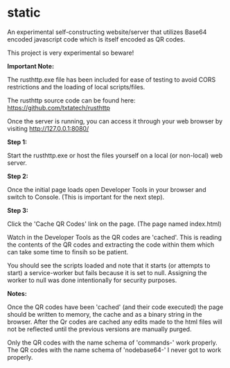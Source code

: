 # static
An experimental self-constructing website/server that utilizes Base64 encoded javascript code which is itself encoded as QR codes.

This project is very experimental so beware!

**Important Note:**

The rusthttp.exe file has been included for ease of testing to avoid CORS restrictions and the loading of local scripts/files.

The rusthttp source code can be found here: https://github.com/txtatech/rusthttp

Once the server is running, you can access it through your web browser by visiting http://127.0.0.1:8080/

**Step 1:**

Start the rusthttp.exe or host the files yourself on a local (or non-local) web server.

**Step 2:**

Once the initial page loads open Developer Tools in your browser and switch to Console. (This is important for the next step).

**Step 3:**

Click the 'Cache QR Codes' link on the page. (The page named index.html)

Watch in the Developer Tools as the QR codes are 'cached'. This is reading the contents of the QR codes and extracting the code within them which can take some time to finsih so be patient.

You should see the scripts loaded and note that it starts (or attempts to start) a service-worker but fails because it is set to null. 
Assigning the worker to null was done intentionally for security purposes. 

**Notes:**

Once the QR codes have been 'cached' (and their code executed) the page should be written to memory, the cache and as a binary string in the browser. After the Qr codes are cached any edits made to the html files will not be reflected until the previous versions are manually purged.
 
Only the QR codes with the name schema of 'commands-' work properly. The QR codes with the name schema of 'nodebase64-' I never got to work properly.  
